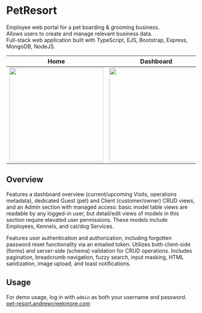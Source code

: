 # PetResort

Employee web portal for a pet boarding & grooming business.  
Allows users to create and manage relevant business data.  
Full-stack web application built with TypeScript, EJS, Bootstrap, Express, MongoDB, NodeJS.  

 Home | Dashboard | Visit Details | Admin
|------------|-------------|-------------|-------------|
| <img src="https://github.com/andrewcreekmore/PetResort/assets/44483269/e586063b-3da0-4721-a32a-e195217d4072" width="250"> | <img src="https://github.com/andrewcreekmore/PetResort/assets/44483269/39200933-6492-46f6-b874-e700237a7bd2" width="250"> | <img src="https://github.com/andrewcreekmore/PetResort/assets/44483269/b66efb59-95e3-48b2-8b52-26c970129114" width="250"> | <img src="https://github.com/andrewcreekmore/PetResort/assets/44483269/53e249c1-cb0f-4773-97d9-26e4ec27aba4" width="250"> |  

## Overview  
Features a dashboard overview (current/upcoming Visits, operations metadata), dedicated Guest (pet) and Client (customer/owner) CRUD views, and an Admin section with managed access: basic model table views are readable by any logged-in user, but detail/edit views of models in this section require elevated user permissions. These models include Employees, Kennels, and cat/dog Services.

Features user authentication and authorization, including forgotten password reset functionality via an emailed token. Utilizes both client-side (forms) and server-side (schema) validation for CRUD operations. Includes pagination, breadcrumb navigation, fuzzy search, input masking, HTML sanitization, image upload, and toast notifications.

## Usage
For demo usage, log in with `admin` as both your username and password.  
 [pet-resort.andrewcreekmore.com](https://pet-resort.andrewcreekmore.com)
